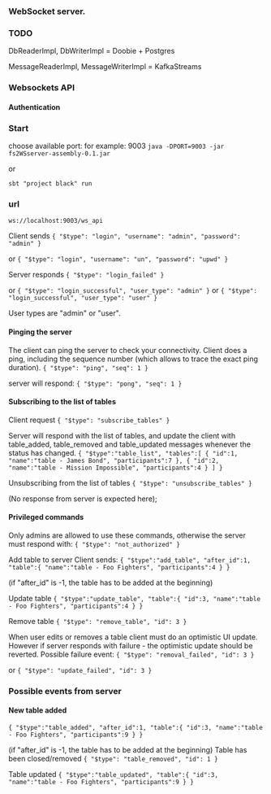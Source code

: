 ### WebSocket server.

### TODO
DbReaderImpl, DbWriterImpl = Doobie + Postgres

MessageReaderImpl, MessageWriterImpl = KafkaStreams

### Websockets API
#### Authentication 

### Start
choose available port: for example: 9003
`java -DPORT=9003 -jar fs2WSserver-assembly-0.1.jar`

or

`sbt "project black" run`

### url 
`ws://localhost:9003/ws_api`

Client sends
`{
"$type": "login", "username": "admin", "password": "admin"
}`

or
`{
"$type": "login", "username": "un", "password": "upwd"
}`

Server responds
`{
"$type": "login_failed"
}`

or
`{
"$type": "login_successful", "user_type": "admin"
}`
or
`{
"$type": "login_successful", "user_type": "user"
}`

User types are "admin" or "user".

#### Pinging the server

The client can ping the server to check your connectivity. Client does a ping, including the sequence number (which allows to trace the exact ping duration).
`{
"$type": "ping", "seq": 1
}`

server will respond:
`{
"$type": "pong", "seq": 1
}`

#### Subscribing to the list of tables 

Client request
`{
"$type": "subscribe_tables"
}`

Server will respond with the list of tables, and update the client with table_added, table_removed and table_updated messages whenever the status has changed.
`{
  "$type":"table_list",
  "tables":[
    {
      "id":1,
      "name":"table - James Bond",
      "participants":7
    },
    {
      "id":2,
      "name":"table - Mission Impossible",
      "participants":4
    }
  ]
}`

Unsubscribing from the list of tables
`{
"$type": "unsubscribe_tables"
}`

(No response from server is expected here);

#### Privileged commands

Only admins are allowed to use these commands, otherwise the server must respond with:
`{
"$type": "not_authorized"
}`

Add table to server Client sends:
`{
   "$type":"add_table",
   "after_id":1,
   "table":{
     "name":"table - Foo Fighters",
     "participants":4
   }
 }`

(if "after_id" is -1, the table has to be added at the beginning) 

Update table
`{
   "$type":"update_table",
   "table":{
     "id":3,
     "name":"table - Foo Fighters",
     "participants":4
   }
 }`

Remove table
`{
"$type": "remove_table", "id": 3
}`

When user edits or removes a table client must do an optimistic UI update. However if server responds with failure - the optimistic update should be reverted. Possible failure event:
`{
"$type": "removal_failed", "id": 3
}`

or
`{
"$type": "update_failed", "id": 3
}`

### Possible events from server

#### New table added

`{
  "$type":"table_added",
  "after_id":1,
  "table":{
    "id":3,
    "name":"table - Foo Fighters",
    "participants":9
  }
}`

(if "after_id" is -1, the table has to be added at the beginning) Table has been closed/removed
`{
"$type": "table_removed", "id": 1
}`

Table updated
`{
  "$type":"table_updated",
  "table":{
    "id":3,
    "name":"table - Foo Fighters",
    "participants":9
  }
}`  
